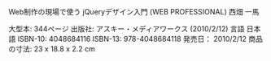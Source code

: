 Web制作の現場で使う jQueryデザイン入門 (WEB PROFESSIONAL) 
西畑 一馬

大型本: 344ページ
出版社: アスキー・メディアワークス (2010/2/12)
言語 日本語
ISBN-10: 4048684116
ISBN-13: 978-4048684118
発売日： 2010/2/12
商品の寸法: 23 x 18.8 x 2.2 cm
